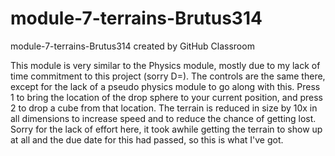 # module-7-terrains-Brutus314
module-7-terrains-Brutus314 created by GitHub Classroom

This module is very similar to the Physics module, mostly due to my lack
of time commitment to this project (sorry D=). The controls are the same there,
except for the lack of a pseudo physics module to go along with this. Press 1
to bring the location of the drop sphere to your current position, and press 2
to drop a cube from that location. The terrain is reduced in size by 10x in all
dimensions to increase speed and to reduce the chance of getting lost. Sorry for
the lack of effort here, it took awhile getting the terrain to show up at all and
the due date for this had passed, so this is what I've got.
